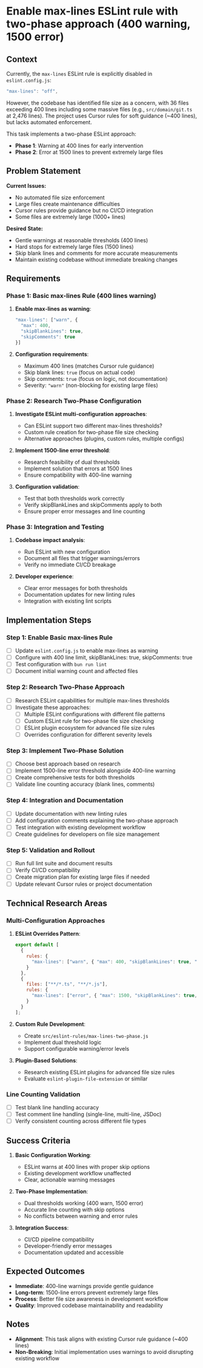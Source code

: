 # Enable max-lines ESLint rule with two-phase approach (400 warning, 1500 error)

## Context

Currently, the `max-lines` ESLint rule is explicitly disabled in `eslint.config.js`:

```javascript
"max-lines": "off",
```

However, the codebase has identified file size as a concern, with 36 files exceeding 400 lines including some massive files (e.g., `src/domain/git.ts` at 2,476 lines). The project uses Cursor rules for soft guidance (~400 lines), but lacks automated enforcement.

This task implements a two-phase ESLint approach:
- **Phase 1**: Warning at 400 lines for early intervention
- **Phase 2**: Error at 1500 lines to prevent extremely large files

## Problem Statement

**Current Issues:**
- No automated file size enforcement
- Large files create maintenance difficulties
- Cursor rules provide guidance but no CI/CD integration
- Some files are extremely large (1000+ lines)

**Desired State:**
- Gentle warnings at reasonable thresholds (400 lines)
- Hard stops for extremely large files (1500 lines)
- Skip blank lines and comments for more accurate measurements
- Maintain existing codebase without immediate breaking changes

## Requirements

### Phase 1: Basic max-lines Rule (400 lines warning)

1. **Enable max-lines as warning**:
   ```javascript
   "max-lines": ["warn", {
     "max": 400,
     "skipBlankLines": true,
     "skipComments": true
   }]
   ```

2. **Configuration requirements**:
   - Maximum 400 lines (matches Cursor rule guidance)
   - Skip blank lines: `true` (focus on actual code)
   - Skip comments: `true` (focus on logic, not documentation)
   - Severity: `"warn"` (non-blocking for existing large files)

### Phase 2: Research Two-Phase Configuration

1. **Investigate ESLint multi-configuration approaches**:
   - Can ESLint support two different max-lines thresholds?
   - Custom rule creation for two-phase file size checking
   - Alternative approaches (plugins, custom rules, multiple configs)

2. **Implement 1500-line error threshold**:
   - Research feasibility of dual thresholds
   - Implement solution that errors at 1500 lines
   - Ensure compatibility with 400-line warning

3. **Configuration validation**:
   - Test that both thresholds work correctly
   - Verify skipBlankLines and skipComments apply to both
   - Ensure proper error messages and line counting

### Phase 3: Integration and Testing

1. **Codebase impact analysis**:
   - Run ESLint with new configuration
   - Document all files that trigger warnings/errors
   - Verify no immediate CI/CD breakage

2. **Developer experience**:
   - Clear error messages for both thresholds
   - Documentation updates for new linting rules
   - Integration with existing lint scripts

## Implementation Steps

### Step 1: Enable Basic max-lines Rule

- [ ] Update `eslint.config.js` to enable max-lines as warning
- [ ] Configure with 400 line limit, skipBlankLines: true, skipComments: true
- [ ] Test configuration with `bun run lint`
- [ ] Document initial warning count and affected files

### Step 2: Research Two-Phase Approach

- [ ] Research ESLint capabilities for multiple max-lines thresholds
- [ ] Investigate these approaches:
  - [ ] Multiple ESLint configurations with different file patterns
  - [ ] Custom ESLint rule for two-phase file size checking
  - [ ] ESLint plugin ecosystem for advanced file size rules
  - [ ] Overrides configuration for different severity levels

### Step 3: Implement Two-Phase Solution

- [ ] Choose best approach based on research
- [ ] Implement 1500-line error threshold alongside 400-line warning
- [ ] Create comprehensive tests for both thresholds
- [ ] Validate line counting accuracy (blank lines, comments)

### Step 4: Integration and Documentation

- [ ] Update documentation with new linting rules
- [ ] Add configuration comments explaining the two-phase approach
- [ ] Test integration with existing development workflow
- [ ] Create guidelines for developers on file size management

### Step 5: Validation and Rollout

- [ ] Run full lint suite and document results
- [ ] Verify CI/CD compatibility
- [ ] Create migration plan for existing large files if needed
- [ ] Update relevant Cursor rules or project documentation

## Technical Research Areas

### Multi-Configuration Approaches

1. **ESLint Overrides Pattern**:
   ```javascript
   export default [
     {
       rules: {
         "max-lines": ["warn", { "max": 400, "skipBlankLines": true, "skipComments": true }]
       }
     },
     {
       files: ["**/*.ts", "**/*.js"],
       rules: {
         "max-lines": ["error", { "max": 1500, "skipBlankLines": true, "skipComments": true }]
       }
     }
   ];
   ```

2. **Custom Rule Development**:
   - Create `src/eslint-rules/max-lines-two-phase.js`
   - Implement dual threshold logic
   - Support configurable warning/error levels

3. **Plugin-Based Solutions**:
   - Research existing ESLint plugins for advanced file size rules
   - Evaluate `eslint-plugin-file-extension` or similar

### Line Counting Validation

- [ ] Test blank line handling accuracy
- [ ] Test comment line handling (single-line, multi-line, JSDoc)
- [ ] Verify consistent counting across different file types

## Success Criteria

1. **Basic Configuration Working**:
   - ESLint warns at 400 lines with proper skip options
   - Existing development workflow unaffected
   - Clear, actionable warning messages

2. **Two-Phase Implementation**:
   - Dual thresholds working (400 warn, 1500 error)
   - Accurate line counting with skip options
   - No conflicts between warning and error rules

3. **Integration Success**:
   - CI/CD pipeline compatibility
   - Developer-friendly error messages
   - Documentation updated and accessible

## Expected Outcomes

- **Immediate**: 400-line warnings provide gentle guidance
- **Long-term**: 1500-line errors prevent extremely large files
- **Process**: Better file size awareness in development workflow
- **Quality**: Improved codebase maintainability and readability

## Notes

- **Alignment**: This task aligns with existing Cursor rule guidance (~400 lines)
- **Non-Breaking**: Initial implementation uses warnings to avoid disrupting existing workflow
